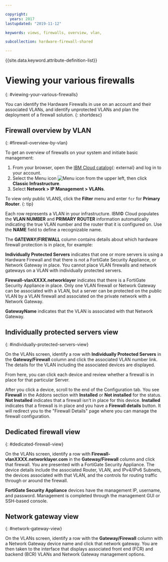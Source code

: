 ```yaml
---

copyright:
  years: 2017
lastupdated: "2019-11-12"

keywords: views, firewalls, overview, vlan,

subcollection: hardware-firewall-shared

---
```


{{site.data.keyword.attribute-definition-list}}

# Viewing your various firewalls
{: #viewing-your-various-firewalls}

You can identify the Hardware Firewalls in use on an account and their associated VLANs, and identify unprotected VLANs and plan the deployment of a firewall solution.
{: shortdesc}

## Firewall overview by VLAN
{: #firewall-overview-by-vlan}

To get an overview of firewalls on your system and initiate basic management:

1. From your browser, open the [IBM Cloud catalog](https://cloud.ibm.com){: external} and log in to your account.
2. Select the Menu icon ![Menu icon](../../icons/icon_hamburger.svg) from the upper left, then click **Classic Infrastructure**.
3. Select **Network > IP Management > VLANs**.

To view only public VLANS, click the **Filter** menu and enter `fcr` for **Primary Router**.
{: tip}

Each row represents a VLAN in your infrastructure. IBM© Cloud populates the **VLAN NUMBER** and **PRIMARY ROUTER** information automatically indicating the true VLAN number and the router that it is configured on. Use the **NAME** field to define a recognizable name.

The **GATEWAY/FIREWALL** column contains details about which hardware firewall protection is in place, for example:

**Individually Protected Servers** indicates that one or more servers is using a Hardware Firewall and that there is not a FortiGate Security Appliance, or Network Gateway in place. You cannot place VLAN firewalls and network gateways on a VLAN with individually protected servers.

**Firewall-vlanXXXX.networklayer** indicates that there is a FortiGate Security Appliance in place. Only one VLAN firewall or Network Gateway can be associated with a VLAN, but a server can be protected on the public VLAN by a VLAN firewall and associated on the private network with a Network Gateway.

**GatewayName** indicates that the VLAN is associated with that Network Gateway.

## Individually protected servers view
{: #individually-protected-servers-view}

On the VLANs screen, identify a row with **Individually Protected Servers** in the **Gateway/Firewall** column and click the associated VLAN number link. The details for the VLAN including the associated devices are displayed.

From here, you can click each device and review whether a firewall is in place for that particular Server.

After you click a device, scroll to the end of the Configuration tab. You see **Firewall** in the Addons section with **Installed** or **Not installed** for the status. **Not Installed** indicates that a firewall isn't in place for this device. **Installed** indicates that a firewall is in place and you have a **Firewall details** button. It will redirect you to the "Firewall Details" page where you can manage the firewall configuration.

## Dedicated firewall view
{: #dedicated-firewall-view}

On the VLANs screen, identify a row with **Firewall-vlanXXXX.networklayer.com** in the **Gateway/Firewall** column and click that firewall. You are presented with a FortiGate Security Appliance. The device details include the associated Router, VLAN, and IPv4/IPv6 Subnets, the devices associated with that VLAN, and the controls for routing traffic through or around the firewall.

**FortiGate Security Appliance** devices have the management IP, username, and password. Management is completed through the management GUI or SSH-based console.

## Network gateway view
{: #network-gateway-view}

On the VLANs screen, identify a row with the **Gateway/Firewall** column with a Network Gateway device name and click that network gateway. You are then taken to the interface that displays associated front end (FCR) and backend (BCR) VLANs and Network Gateway management options.
